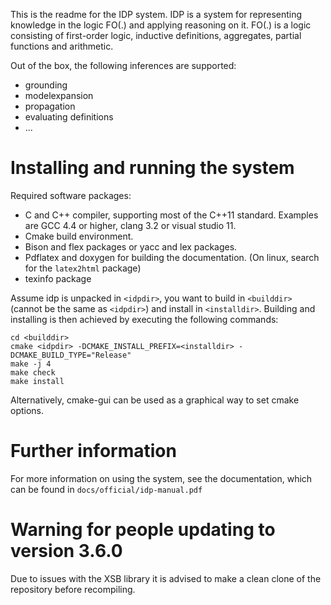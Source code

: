 This is the readme for the IDP system.
IDP is a system for representing knowledge in the logic FO(.) and applying reasoning on it.
FO(.) is a logic consisting of first-order logic, inductive definitions, aggregates, partial functions and arithmetic.

Out of the box, the following inferences are supported:

   - grounding
   - modelexpansion
   - propagation
   - evaluating definitions
   - ...

# Installing and running the system
Required software packages:

   - C and C++ compiler, supporting most of the C++11 standard. Examples are GCC 4.4 or higher, clang 3.2 or visual studio 11.
   - Cmake build environment. 
   - Bison and flex packages or yacc and lex packages.
   - Pdflatex and doxygen for building the documentation. (On linux, search for the `latex2html` package)
   - texinfo package


Assume idp is unpacked in `<idpdir>`, you want to build in `<builddir>` (cannot be the same as `<idpdir>`) and install in `<installdir>`.
Building and installing is then achieved by executing the following commands:
```
cd <builddir>
cmake <idpdir> -DCMAKE_INSTALL_PREFIX=<installdir> -DCMAKE_BUILD_TYPE="Release"
make -j 4
make check
make install
```
Alternatively, cmake-gui can be used as a graphical way to set cmake options.

# Further information
For more information on using the system, see the documentation, which can be found in `docs/official/idp-manual.pdf`

# Warning for people updating to version 3.6.0
Due to issues with the XSB library it is advised to make a clean clone of the repository before recompiling.